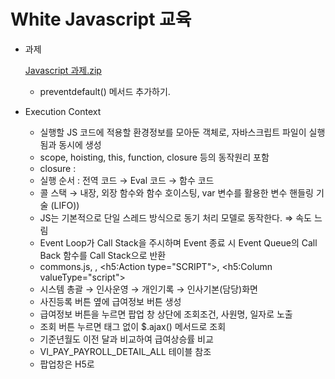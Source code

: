 # White Javascript 교육

- 과제
    
    [Javascript 과제.zip](White_Javascript_교육/Javascript_%25EA%25B3%25BC%25EC%25A0%259C.zip)
    
    - preventdefault() 메서드 추가하기.
- Execution Context
    - 실행할 JS 코드에 적용할 환경정보를 모아둔 객체로, 자바스크립트 파일이 실행됨과 동시에 생성
    - scope, hoisting, this, function, closure 등의 동작원리 포함
    - closure :
    - 실행 순서 : 전역 코드 → Eval 코드 → 함수 코드
    - 콜 스택 → 내장, 외장 함수와 함수 호이스팅, var 변수를 활용한 변수 핸들링 기술 (LIFO))
    - JS는 기본적으로 단일 스레드 방식으로 동기 처리 모델로 동작한다. ⇒ 속도 느림
    - Event Loop가 Call Stack을 주시하며 Event 종료 시 Event Queue의 Call Back 함수를 Call Stack으로 반환
    - commons.js, <ExtScript>, <h5:Action type="SCRIPT">, <h5:Column valueType="script">
    - 시스템 총괄 → 인사운영 → 개인기록 → 인사기본(담당)화면
    - 사진등록 버튼 옆에 급여정보 버튼 생성
    - 급여정보 버튼을 누르면 팝업 창 상단에 조회조건, 사원명, 일자로 노출
    - 조회 버튼 누르면 <Action>태그 없이 $.ajax() 메서드로 조회
    - 기준년월도 이전 달과 비교하여 급여상승률 비교
    - VI_PAY_PAYROLL_DETAIL_ALL 테이블 참조
    - 팝업창은 H5로